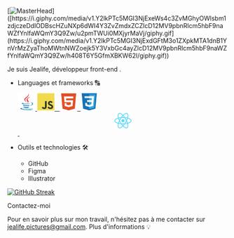 [![MasterHead]([https://i.giphy.com/media/v1.Y2lkPTc5MGI3NjExeWs4c3ZvMGhyOWlsbm1zdjczeDdlODBscHZuNXp6dWI4Y3ZvZmdxZCZlcD12MV9pbnRlcm5hbF9naWZfYnlfaWQmY3Q9Zw/u2pmTWUi0MXjyrMaVj/giphy.gif](https://i.giphy.com/media/v1.Y2lkPTc5MGI3NjExdGFtM3o1ZXpkMTA1dnB1YnVrMzZyaThoMWtnNWZoejk5Y3VxbGc4ayZlcD12MV9pbnRlcm5hbF9naWZfYnlfaWQmY3Q9Zw/h408T6Y5GfmXBKW62l/giphy.gif))]([https://i.giphy.com/media/v1.Y2lkPTc5MGI3NjExeWs4c3ZvMGhyOWlsbm1zdjczeDdlODBscHZuNXp6dWI4Y3ZvZmdxZCZlcD12MV9pbnRlcm5hbF9naWZfYnlfaWQmY3Q9Zw/u2pmTWUi0MXjyrMaVj/giphy.gif](https://i.giphy.com/media/v1.Y2lkPTc5MGI3NjExdGFtM3o1ZXpkMTA1dnB1YnVrMzZyaThoMWtnNWZoejk5Y3VxbGc4ayZlcD12MV9pbnRlcm5hbF9naWZfYnlfaWQmY3Q9Zw/h408T6Y5GfmXBKW62l/giphy.gif))

Je suis Jealife, développeur front-end .

* Languages et frameworks 🔠

   <a href="https://www.java.com" target="_blank" rel="noreferrer"> <img src="https://raw.githubusercontent.com/devicons/devicon/master/icons/java/java-original.svg" alt="java" width="40" height="40"/> </a> <a href="https://developer.mozilla.org/en-US/docs/Web/JavaScript" target="_blank" rel="noreferrer"> <img src="https://raw.githubusercontent.com/devicons/devicon/master/icons/javascript/javascript-original.svg" alt="javascript" width="40" height="40"/>
   &nbsp; <img  src="https://raw.githubusercontent.com/devicons/devicon/1119b9f84c0290e0f0b38982099a2bd027a48bf1/icons/html5/html5-plain.svg" alt="HTML5" width="40" height="40"/> &nbsp;<img  src="https://raw.githubusercontent.com/devicons/devicon/1119b9f84c0290e0f0b38982099a2bd027a48bf1/icons/css3/css3-original.svg" alt="CSS3" width="40" height="40"/>
  <img  src="https://raw.githubusercontent.com/devicons/devicon/1119b9f84c0290e0f0b38982099a2bd027a48bf1/icons/react/react-original.svg" alt="ReactJS" width="40" height="40" style="margin:0 auto; display:block;"/> &nbsp; </a>
* Outils et technologies 🛠️
    * GitHub 
    * Figma 
    * Illustrator 

<a href="https://git.io/streak-stats"><img src="https://github-readme-streak-stats.herokuapp.com?user=jealife&theme=dark&locale=fr&mode=weekly" alt="GitHub Streak" /></a>

Contactez-moi

Pour en savoir plus sur mon travail, n'hésitez pas à me contacter sur jealife.pictures@gmail.com.
Plus d'informations 💡


